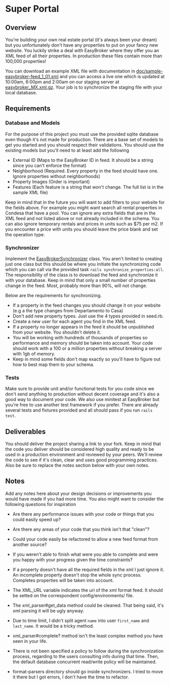 # Super Portal

## Overview

You're building your own real estate portal (it's always been your dream) but you unfortunately don't have any properties to put on your fancy new website. You luckily strike a deal with EasyBroker where they offer you an XML feed of all their properties. In production these files contain more than 100,000 properties!

You can download an example XML file with documentation in [doc/sample-easybroker-feed_1_01.xml](doc/sample-easybroker-feed_1_01.xml) and you can access a live one which is updated at 10:00am, 6:00pm and 2:00am on our staging server at [easybroker_MX.xml.gz](http://www.stagingeb.com/feeds/dc3122988c6d81d750eba0825adba94d049f0559/easybroker_MX.xml.gz). Your job is to synchronize the staging file with your local database.

## Requirements

### Database and Models

For the purpose of this project you must use the provided sqlite database even though it's not made for production. There are a base set of models to get you started and you should respect their validations. You should use the existing models but you'll need to at least add the following

* External ID (Maps to the EasyBroker ID in feed. It should be a string since you can't enforce the format)
* Neighborhood (Required. Every property in the feed should have one. Ignore properties without neighborhoods)
* Property Images (Order is important)
* Features (Each feature is a string that won't change. The full list is in the sample XML file)

Keep in mind that in the future you will want to add filters to your website for the fields above. For example you might want search all rental properties in Condesa that have a pool. You can ignore any extra fields that are in the XML feed and not listed above or not already included in the schema. You can also ignore temporary rentals and prices in units such as $75 per m2. If you encounter a price with units you should leave the price blank and set the operation type.

### Synchronizer

Implement the [EasyBrokerSynchronizer](app/synchronizers/easy_broker_synchronizer.rb) class. You aren't limited to creating just one class but this should be where you initiate the synchronizing code which you can call via the provided task `rails synchronize_properties:all`. The responsibility of the class is to download the feed and synchronize it with your database. Keep in mind that only a small number of properties change in the feed. Most, probably more than 90%, will not change.

Below are the requirements for synchronizing.

* If a property in the feed changes you should change it on your website (e.g a the type changes from Departamento to Casa)
* Don't add new property types. Just use the 4 types provided in seed.rb.
* Create a new user for each agent you find in the XML feed.
* If a property no longer appears in the feed it should be unpublished from your website. You shouldn't delete it.
* You will be working with hundreds of thousands of properties so performance and memory should be taken into account. Your code should work with a 100 or a million properties without breaking a server with 1gb of memory.
* Keep in mind some fields don't map exactly so you'll have to figure out how to best map them to your schema.

### Tests

Make sure to provide unit and/or functional tests for you code since we don't send anything to production without decent coverage and it's also a good way to document your code. We also use minitest at EasyBroker but you're free to use another test framework if you prefer. There are already several tests and fixtures provided and all should pass if you run `rails test`.

## Deliverables

You should deliver the project sharing a link to your fork. Keep in mind that the code you deliver should be considered high quality and ready to be used in a production environment and reviewed by your peers. We'll review the code to see if it's clean, clear and uses good programming practices. Also be sure to replace the notes section below with your own notes. 

## Notes

Add any notes here about your design decisions or improvements you would have made if you had more time. You also might want to consider the following questions for inspiration

* Are there any performance issues with your code or things that you could easily speed up?
* Are there any areas of your code that you think isn't that "clean"?
* Could your code easily be refactored to allow a new feed format from another source?
* If you weren't able to finish what were you able to complete and were you happy with your progress given the time constraints?

* If a property doesn't have all the required fields in the xml I just ignore it. An incomplete property doesn't stop the whole sync process. Completes properties will be taken into account.
* The XML_URL variable indicates the uri of the xml format feed. It should be setted on the correspondent config/environments/ file.
* The xml_parser#get_data method could be cleaned. That being said, it's xml parsing it will be ugly anyway. 
* Due to time limit, I didn't split agent `name` into user `first_name` and `last_name`. It would be a tricky method.
* xml_parser#complete? method isn't the least complex method you have seen in your life. 
* There is not been specified a policy to follow during the synchronization process, regarding to the users consulting info during that time. Then, the default database concurrent read/write policy will be maintained.
* format-parsers directory should go inside synchronizers. I tried to move it there but I got errors, I don't have the time to refactor.
